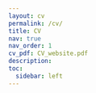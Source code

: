 ```yaml
---
layout: cv
permalink: /cv/
title: CV
nav: true
nav_order: 1
cv_pdf: CV_website.pdf
description:
toc:
  sidebar: left
---
```

